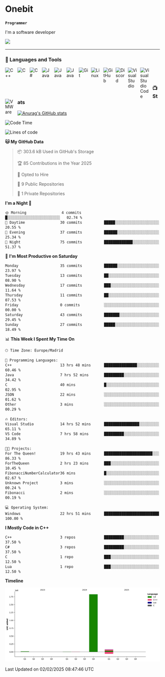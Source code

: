 # Onebit

**`Programmer`**

I'm a software developer

   ![](https://komarev.com/ghpvc/?username=onebit5&color=blueviolet)

---

### 🧰 Languages and Tools

<img align="left" alt="C++" width="30px" style="padding-right:10px;" src="https://cdn.jsdelivr.net/gh/devicons/devicon/icons/cplusplus/cplusplus-original.svg" />
<img align="left" alt="C" width="30px" style="padding-right:10px;" src="https://cdn.jsdelivr.net/gh/devicons/devicon/icons/c/c-original.svg" />
<img align="left" alt="C#" width="30px" style="padding-right:10px;" src="https://cdn.jsdelivr.net/gh/devicons/devicon/icons/csharp/csharp-original.svg" />
<img align="left" alt="Java" width="30px" style="padding-right:10px;" src="https://cdn.jsdelivr.net/gh/devicons/devicon/icons/java/java-original.svg"/>
<img align="left" alt="Java" width="30px" style="padding-right:10px;" src="https://cdn.jsdelivr.net/gh/devicons/devicon/icons/lua/lua-original.svg"/>
<img align="left" alt="Java" width="30px" style="padding-right:10px;" src="https://cdn.jsdelivr.net/gh/devicons/devicon/icons/unity/unity-original.svg"/>
<img align="left" alt="Git" width="30px" style="padding-right:10px;" src="https://cdn.jsdelivr.net/gh/devicons/devicon/icons/git/git-original.svg" />
<img align="left" alt="Linux" width="30px" style="padding-right:10px;" src="https://cdn.jsdelivr.net/gh/devicons/devicon/icons/linux/linux-original.svg" />
<img align="left" alt="GitHub" width="30px" style="padding-right:10px;" src="https://cdn.jsdelivr.net/gh/devicons/devicon/icons/github/github-original.svg" />
<img align="left" alt="Discord" width="30px" style="padding-right:10px;" src="https://cdn.jsdelivr.net/npm/simple-icons@3.13.0/icons/discord.svg" />
<img align="left" alt="Visual Studio" width="30px" style="padding-right:10px;" src="https://cdn.jsdelivr.net/npm/simple-icons@3.13.0/icons/visualstudio.svg" />
<img align="left" alt="Visual Studio Code" width="30px" style="padding-right:10px;" src="https://cdn.jsdelivr.net/npm/simple-icons@3.13.0/icons/visualstudiocode.svg" />
<img align="left" alt="VMWare" width="30px" style="padding-right:10px;" src="https://cdn.jsdelivr.net/npm/simple-icons@3.13.0/icons/vmware.svg" />
<br />

#

### 📺 Stats
[![Anurag's GitHub stats](https://github-readme-stats.vercel.app/api?username=onebit5&show_icons=true&theme=radical)](https://github.com/anuraghazra/github-readme-stats)                
<!--START_SECTION:waka-->
![Code Time](http://img.shields.io/badge/Code%20Time-22%20hrs%2051%20mins-blue)

![Lines of code](https://img.shields.io/badge/From%20Hello%20World%20I%27ve%20Written-1.9%20million%20lines%20of%20code-blue)

**🐱 My GitHub Data** 

> 📦 303.6 kB Used in GitHub's Storage 
 > 
> 🏆 85 Contributions in the Year 2025
 > 
> 💼 Opted to Hire
 > 
> 📜 9 Public Repositories 
 > 
> 🔑 1 Private Repositories 
 > 
**I'm a Night 🦉** 

```text
🌞 Morning                4 commits           █░░░░░░░░░░░░░░░░░░░░░░░░   02.74 % 
🌆 Daytime                30 commits          █████░░░░░░░░░░░░░░░░░░░░   20.55 % 
🌃 Evening                37 commits          ██████░░░░░░░░░░░░░░░░░░░   25.34 % 
🌙 Night                  75 commits          █████████████░░░░░░░░░░░░   51.37 % 
```
📅 **I'm Most Productive on Saturday** 

```text
Monday                   35 commits          ██████░░░░░░░░░░░░░░░░░░░   23.97 % 
Tuesday                  13 commits          ██░░░░░░░░░░░░░░░░░░░░░░░   08.90 % 
Wednesday                17 commits          ███░░░░░░░░░░░░░░░░░░░░░░   11.64 % 
Thursday                 11 commits          ██░░░░░░░░░░░░░░░░░░░░░░░   07.53 % 
Friday                   0 commits           ░░░░░░░░░░░░░░░░░░░░░░░░░   00.00 % 
Saturday                 43 commits          ███████░░░░░░░░░░░░░░░░░░   29.45 % 
Sunday                   27 commits          █████░░░░░░░░░░░░░░░░░░░░   18.49 % 
```


📊 **This Week I Spent My Time On** 

```text
🕑︎ Time Zone: Europe/Madrid

💬 Programming Languages: 
C++                      13 hrs 48 mins      ███████████████░░░░░░░░░░   60.46 % 
Java                     7 hrs 52 mins       █████████░░░░░░░░░░░░░░░░   34.42 % 
C                        40 mins             █░░░░░░░░░░░░░░░░░░░░░░░░   02.95 % 
JSON                     22 mins             ░░░░░░░░░░░░░░░░░░░░░░░░░   01.62 % 
Other                    3 mins              ░░░░░░░░░░░░░░░░░░░░░░░░░   00.29 % 

🔥 Editors: 
Visual Studio            14 hrs 52 mins      ████████████████░░░░░░░░░   65.11 % 
VS Code                  7 hrs 58 mins       █████████░░░░░░░░░░░░░░░░   34.89 % 

🐱‍💻 Projects: 
For The Queen!           19 hrs 43 mins      ██████████████████████░░░   86.33 % 
ForTheQueen              2 hrs 23 mins       ███░░░░░░░░░░░░░░░░░░░░░░   10.45 % 
FibonacciNumberCalculator36 mins             █░░░░░░░░░░░░░░░░░░░░░░░░   02.67 % 
Unknown Project          3 mins              ░░░░░░░░░░░░░░░░░░░░░░░░░   00.24 % 
Fibonacci                2 mins              ░░░░░░░░░░░░░░░░░░░░░░░░░   00.19 % 

💻 Operating System: 
Windows                  22 hrs 51 mins      █████████████████████████   100.00 % 
```

**I Mostly Code in C++** 

```text
C++                      3 repos             █████████░░░░░░░░░░░░░░░░   37.50 % 
C#                       3 repos             █████████░░░░░░░░░░░░░░░░   37.50 % 
C                        1 repo              ███░░░░░░░░░░░░░░░░░░░░░░   12.50 % 
Lua                      1 repo              ███░░░░░░░░░░░░░░░░░░░░░░   12.50 % 
```



**Timeline**

![Lines of Code chart](https://raw.githubusercontent.com/Onebit5/Onebit5/main/assets/bar_graph.png)


 Last Updated on 02/02/2025 08:47:46 UTC
<!--END_SECTION:waka-->
